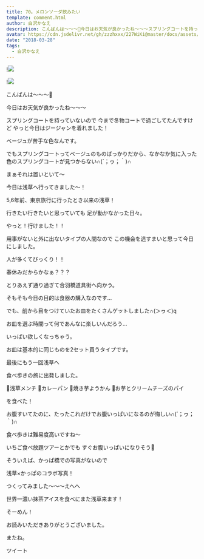 ```yaml
---
title: 70。メロンソーダ飲みたい
template: comment.html
author: 白沢かなえ
description: こんばんは〜〜〜🌷今日はお天気が良かったね〜〜〜スプリングコートを持っていないので今まで冬物コートで過ごしてたんですけどやっと今日はジージャンを着れました！...
avatar: https://cdn.jsdelivr.net/gh/zzzhxxx/227WiKi@master/docs/assets/photo/avatar/kanae.jpg
date: "2018-03-28"
tags:
  - 白沢かなえ
---
```


!![](https://cdn.jsdelivr.net/gh/227WiKi/227WiKi-image@master/blog-image/kanae-2018-03-28_1.jpg)

!![](https://cdn.jsdelivr.net/gh/227WiKi/227WiKi-image@master/blog-image/kanae-2018-03-28_2.jpg)







こんばんは〜〜〜🌷


今日はお天気が良かったね〜〜〜







スプリングコートを持っていないので
今まで冬物コートで過ごしてたんですけど
やっと今日はジージャンを着れました！








ベージュが苦手な色なんです。


でもスプリングコートってベージュのものばっかりだから、なかなか気に入った色のスプリングコートが見つからない∩(´；ヮ；｀)∩










まぁそれは置いといて〜


今日は浅草へ行ってきました〜！












5,6年前、東京旅行に行ったとき以来の浅草！


行きたい行きたいと思っていても
足が動かなかった日々。


やっと！行けました！！


用事がないと外に出ないタイプの人間なので
この機会を逃すまいと思って今日にしました。






人が多くてびっくり！！


春休みだからかなぁ？？？













とりあえず通り過ぎて合羽橋道具街へ向かう。






そもそも今日の目的は食器の購入なのです…


でも、前から目をつけていたお皿をたくさんゲットしました∩(＞ヮ＜)q






お皿を選ぶ時間って何であんなに楽しいんだろう…


いっぱい欲しくなっちゃう。




お皿は基本的に同じものを2セット買うタイプです。

















最後にもう一回浅草へ


食べ歩きの旅に出発しました。






🌸浅草メンチ
🌸カレーパン
🌸焼き芋ようかん
🌸お芋とクリームチーズのパイ

を食べた！





お腹すいてたのに、たったこれだけでお腹いっぱいになるのが悔しい∩(´；ヮ；｀)∩




食べ歩きは難易度高いですね〜



いちご食べ放題ツアーとかでも
すぐお腹いっぱいになりそう🐶








そういえば、かっぱ橋での写真がないので




浅草×かっぱのコラボ写真！


つくってみました〜〜〜えへへ










世界一濃い抹茶アイスを食べにまた浅草来ます！


そーめん！












お読みいただきありがとうございました。


またね。


ツイート



